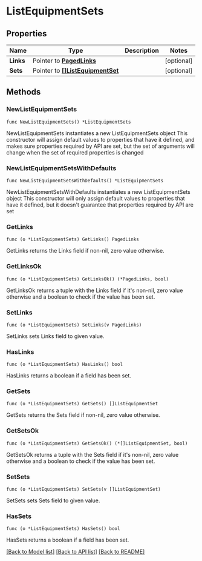 # ListEquipmentSets

## Properties

Name | Type | Description | Notes
------------ | ------------- | ------------- | -------------
**Links** | Pointer to [**PagedLinks**](PagedLinks.md) |  | [optional] 
**Sets** | Pointer to [**[]ListEquipmentSet**](ListEquipmentSet.md) |  | [optional] 

## Methods

### NewListEquipmentSets

`func NewListEquipmentSets() *ListEquipmentSets`

NewListEquipmentSets instantiates a new ListEquipmentSets object
This constructor will assign default values to properties that have it defined,
and makes sure properties required by API are set, but the set of arguments
will change when the set of required properties is changed

### NewListEquipmentSetsWithDefaults

`func NewListEquipmentSetsWithDefaults() *ListEquipmentSets`

NewListEquipmentSetsWithDefaults instantiates a new ListEquipmentSets object
This constructor will only assign default values to properties that have it defined,
but it doesn't guarantee that properties required by API are set

### GetLinks

`func (o *ListEquipmentSets) GetLinks() PagedLinks`

GetLinks returns the Links field if non-nil, zero value otherwise.

### GetLinksOk

`func (o *ListEquipmentSets) GetLinksOk() (*PagedLinks, bool)`

GetLinksOk returns a tuple with the Links field if it's non-nil, zero value otherwise
and a boolean to check if the value has been set.

### SetLinks

`func (o *ListEquipmentSets) SetLinks(v PagedLinks)`

SetLinks sets Links field to given value.

### HasLinks

`func (o *ListEquipmentSets) HasLinks() bool`

HasLinks returns a boolean if a field has been set.

### GetSets

`func (o *ListEquipmentSets) GetSets() []ListEquipmentSet`

GetSets returns the Sets field if non-nil, zero value otherwise.

### GetSetsOk

`func (o *ListEquipmentSets) GetSetsOk() (*[]ListEquipmentSet, bool)`

GetSetsOk returns a tuple with the Sets field if it's non-nil, zero value otherwise
and a boolean to check if the value has been set.

### SetSets

`func (o *ListEquipmentSets) SetSets(v []ListEquipmentSet)`

SetSets sets Sets field to given value.

### HasSets

`func (o *ListEquipmentSets) HasSets() bool`

HasSets returns a boolean if a field has been set.


[[Back to Model list]](../README.md#documentation-for-models) [[Back to API list]](../README.md#documentation-for-api-endpoints) [[Back to README]](../README.md)


